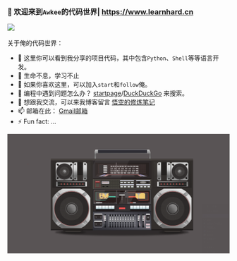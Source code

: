 ### 👋 欢迎来到`Awkee`的代码世界| https://www.learnhard.cn
![](https://visitor-badge.glitch.me/badge?page_id=awkee.awkee)


关于俺的代码世界：

- 🔭 这里你可以看到我分享的项目代码，其中包含`Python`、`Shell`等等语言开发。
- 🌱 生命不息，学习不止
- 👯 如果你喜欢这里，可以加入`start`和`follow`俺。
- 🤔 编程中遇到问题怎么办？ [startpage](https://www.startpage.com)/[DuckDuckGo](https://duckduckgo.com) 来搜索。
- 💬 想跟我交流，可以来我博客留言 [悟空的修炼笔记](https://www.learnhard.cn)
- 📫 邮箱在此： [Gmail邮箱](mailto://next4nextjob@gmail.com)
- ⚡ Fun fact: ...


![](radio.png)
